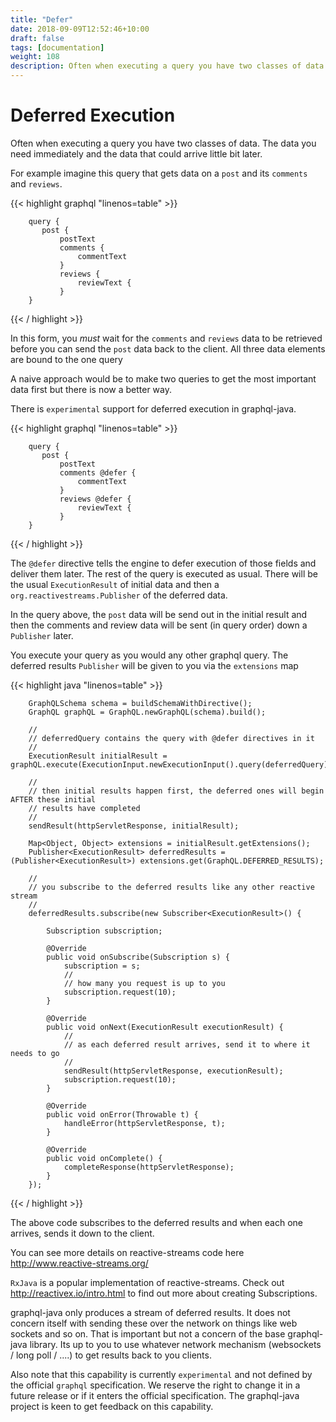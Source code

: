 ```yaml
---
title: "Defer"
date: 2018-09-09T12:52:46+10:00
draft: false
tags: [documentation]
weight: 108
description: Often when executing a query you have two classes of data.  The data you need immediately and the data that could arrive little bit later.
---
```

# Deferred Execution

Often when executing a query you have two classes of data.  The data you need immediately and the data that could arrive little bit later.

For example imagine this query that gets data on a ``post`` and its ``comments`` and ``reviews``.

{{< highlight graphql "linenos=table" >}}

        query {
           post {
               postText
               comments {
                   commentText
               }
               reviews {
                   reviewText {
               }
        }

{{< / highlight >}}


In this form, you *must* wait for the ``comments`` and ``reviews`` data to be retrieved before you can send the ``post`` data back
to the client.  All three data elements are bound to the one query

A naive approach would be to make two queries to get the most important data first but there is now a better way.

There is ``experimental`` support for deferred execution in graphql-java.

{{< highlight graphql "linenos=table" >}}

        query {
           post {
               postText
               comments @defer {
                   commentText
               }
               reviews @defer {
                   reviewText {
               }
        }

{{< / highlight >}}


The ``@defer`` directive tells the engine to defer execution of those fields and deliver them later.  The rest of the query is executed as
usual.  There will be the usual  ``ExecutionResult`` of initial data and then a ``org.reactivestreams.Publisher`` of the deferred data.

In the query above, the ``post`` data will be send out in the initial result and then the comments and review data will be sent (in query order)
down a ``Publisher`` later.

You execute your query as you would any other graphql query.  The deferred results ``Publisher`` will be given to you via
the ``extensions`` map

{{< highlight java "linenos=table" >}}

        GraphQLSchema schema = buildSchemaWithDirective();
        GraphQL graphQL = GraphQL.newGraphQL(schema).build();

        //
        // deferredQuery contains the query with @defer directives in it
        //
        ExecutionResult initialResult = graphQL.execute(ExecutionInput.newExecutionInput().query(deferredQuery).build());

        //
        // then initial results happen first, the deferred ones will begin AFTER these initial
        // results have completed
        //
        sendResult(httpServletResponse, initialResult);

        Map<Object, Object> extensions = initialResult.getExtensions();
        Publisher<ExecutionResult> deferredResults = (Publisher<ExecutionResult>) extensions.get(GraphQL.DEFERRED_RESULTS);

        //
        // you subscribe to the deferred results like any other reactive stream
        //
        deferredResults.subscribe(new Subscriber<ExecutionResult>() {

            Subscription subscription;

            @Override
            public void onSubscribe(Subscription s) {
                subscription = s;
                //
                // how many you request is up to you
                subscription.request(10);
            }

            @Override
            public void onNext(ExecutionResult executionResult) {
                //
                // as each deferred result arrives, send it to where it needs to go
                //
                sendResult(httpServletResponse, executionResult);
                subscription.request(10);
            }

            @Override
            public void onError(Throwable t) {
                handleError(httpServletResponse, t);
            }

            @Override
            public void onComplete() {
                completeResponse(httpServletResponse);
            }
        });

{{< / highlight >}}

The above code subscribes to the deferred results and when each one arrives, sends it down to the client.

You can see more details on reactive-streams code here http://www.reactive-streams.org/

``RxJava`` is a popular implementation of reactive-streams.  Check out http://reactivex.io/intro.html to find out more
about creating Subscriptions.

graphql-java only produces a stream of deferred results.  It does not concern itself with sending these over the network on things
like web sockets and so on.  That is important but not a concern of the base graphql-java library.  Its up to you
to use whatever network mechanism (websockets / long poll / ....) to get results back to you clients.

Also note that this capability is currently ``experimental`` and not defined by the official ``graphql`` specification.  We reserve the
right to change it in a future release or if it enters the official specification.  The graphql-java project
is keen to get feedback on this capability.


